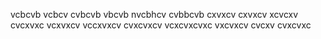 
vcbcvb
vcbcv
cvbcvb
vbcvb
 nvcbhcv
cvbbcvb
cxvxcv
cxvxcv
xcvcxv
cvcxvxc
vcxvxcv
vccxvxcv
cvxcvxcv
vcxcvxcvxc
vxcvxcv
cvcxv
cvxcvxc
